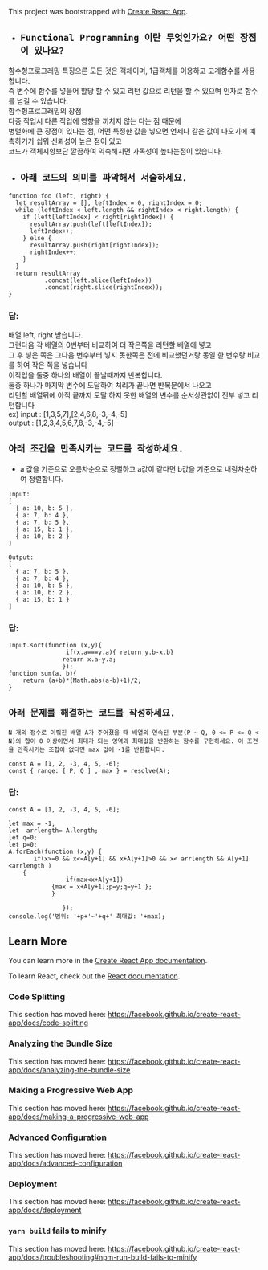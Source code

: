 This project was bootstrapped with [Create React App](https://github.com/facebook/create-react-app).

* ## `Functional Programming 이란 무엇인가요? 어떤 장점이 있나요?`

함수형프로그래밍 특징으론 모든 것은 객체이며, 1급객체를 이용하고 고계함수를 사용합니다. <br />
즉 변수에 함수를 넣을어 할당 할 수 있고 리턴 값으로 리턴을 할 수 있으며 인자로 함수를 넘길 수 있습니다. <br />
함수형프로그래밍의 장점 <br />
다중 작업시 다른 작업에 영향을 끼치지 않는 다는 점 때문에 <br />
병렬화에 큰 장점이 있다는 점, 어떤 특정한 값을 넣으면 언제나 같은 값이 나오기에 예측하기가 쉽워 신뢰성이 높은 점이 있고 <br />
코드가 객체지향보단 깔끔하여 익숙해지면 가독성이 높다는점이 있습니다. <br />


* ## `아래 코드의 의미를 파악해서 서술하세요.`
```
function foo (left, right) {
  let resultArray = [], leftIndex = 0, rightIndex = 0;
  while (leftIndex < left.length && rightIndex < right.length) {
    if (left[leftIndex] < right[rightIndex]) {
      resultArray.push(left[leftIndex]);
      leftIndex++; 
    } else {
      resultArray.push(right[rightIndex]);
      rightIndex++;
    }
  }
  return resultArray
          .concat(left.slice(leftIndex))
          .concat(right.slice(rightIndex));
}
```
### 답: 
배열 left, right  받습니다. <br />
그런다음 각 배열의 0번부터 비교하여 더 작은쪽을 리턴할 배열에 넣고 <br />
그 후 넣은 쪽은 그다음 변수부터 넣지 못한쪽은 전에 비교했던거랑 동일 한 변수랑 비교를 하여 작은 쪽을 넣습니다 <br />
이작업을 둘중 하나의 배열이 끝날때까지 반복합니다. <br />
둘중 하나가 마지막 변수에 도달하여 처리가 끝나면 반복문에서 나오고 <br />
리턴할 배열뒤에 아직 끝까지 도달 하지 못한 배열의 변수를 순서상관없이 전부 넣고 리턴합니다 <br />
ex)
input : [1,3,5,7],[2,4,6,8,-3,-4,-5] <br />
output : [1,2,3,4,5,6,7,8,-3,-4,-5] <br />

## `아래 조건을 만족시키는 코드를 작성하세요.`

- a 값을 기준으로 오름차순으로 정렬하고 a값이 같다면 b값을 기준으로 내림차순하여 정렬합니다.
```
Input: 
[
  { a: 10, b: 5 },
  { a: 7, b: 4 },
  { a: 7, b: 5 },
  { a: 15, b: 1 },
  { a: 10, b: 2 }
]

Output: 
[
  { a: 7, b: 5 },
  { a: 7, b: 4 },
  { a: 10, b: 5 },
  { a: 10, b: 2 },
  { a: 15, b: 1 }
]
```
### 답: 
```
Input.sort(function (x,y){
                if(x.a===y.a){ return y.b-x.b}
               return x.a-y.a;
               });
function sum(a, b){
    return (a+b)*(Math.abs(a-b)+1)/2;
}
```

## `아래 문제를 해결하는 코드를 작성하세요.`
```
N 개의 정수로 이뤄진 배열 A가 주어졌을 때 배열의 연속된 부분(P ~ Q, 0 <= P <= Q < N)의 합이 0 이상이면서 최대가 되는 영역과 최대값을 반환하는 함수를 구현하세요. 이 조건을 만족시키는 조합이 없다면 max 값에 -1를 반환합니다.

const A = [1, 2, -3, 4, 5, -6]; 
const { range: [ P, Q ] , max } = resolve(A);
```
### 답:
```
const A = [1, 2, -3, 4, 5, -6]; 

let max = -1; 
let  arrlength= A.length;
let q=0;
let p=0;
A.forEach(function (x,y) {
       if(x>=0 && x<=A[y+1] && x+A[y+1]>0 && x< arrlength && A[y+1]<arrlength )
	{
        		if(max<x+A[y+1]) 
		    {max = x+A[y+1];p=y;q=y+1 };
        	}

               });
console.log('범위: '+p+'~'+q+' 최대값: '+max);
```




## Learn More

You can learn more in the [Create React App documentation](https://facebook.github.io/create-react-app/docs/getting-started).

To learn React, check out the [React documentation](https://reactjs.org/).

### Code Splitting

This section has moved here: https://facebook.github.io/create-react-app/docs/code-splitting

### Analyzing the Bundle Size

This section has moved here: https://facebook.github.io/create-react-app/docs/analyzing-the-bundle-size

### Making a Progressive Web App

This section has moved here: https://facebook.github.io/create-react-app/docs/making-a-progressive-web-app

### Advanced Configuration

This section has moved here: https://facebook.github.io/create-react-app/docs/advanced-configuration

### Deployment

This section has moved here: https://facebook.github.io/create-react-app/docs/deployment

### `yarn build` fails to minify

This section has moved here: https://facebook.github.io/create-react-app/docs/troubleshooting#npm-run-build-fails-to-minify
